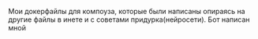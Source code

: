Мои докерфайлы для компоуза, которые были написаны опираясь на другие файлы в инете и с советами придурка(нейросети).
Бот написан мной
